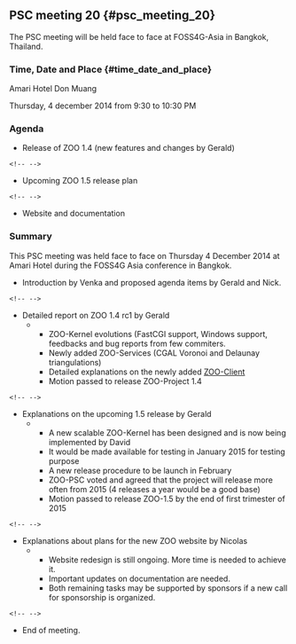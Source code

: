 ## PSC meeting 20 {#psc_meeting_20}

The PSC meeting will be held face to face at FOSS4G-Asia in Bangkok,
Thailand.

### Time, Date and Place {#time_date_and_place}

Amari Hotel Don Muang

Thursday, 4 december 2014 from 9:30 to 10:30 PM

### Agenda

-   Release of ZOO 1.4 (new features and changes by Gerald)

```{=html}
<!-- -->
```
-   Upcoming ZOO 1.5 release plan

```{=html}
<!-- -->
```
-   Website and documentation

### Summary

This PSC meeting was held face to face on Thursday 4 December 2014 at
Amari Hotel during the FOSS4G Asia conference in Bangkok.

-   Introduction by Venka and proposed agenda items by Gerald and Nick.

```{=html}
<!-- -->
```
-   Detailed report on ZOO 1.4 rc1 by Gerald
    -   -   ZOO-Kernel evolutions (FastCGI support, Windows support,
            feedbacks and bug reports from few commiters.
        -   Newly added ZOO-Services (CGAL Voronoi and Delaunay
            triangulations)
        -   Detailed explanations on the newly added
            [ZOO-Client](http://zoo-project.org/trac/browser/trunk/zoo-project/zoo-client)
        -   Motion passed to release ZOO-Project 1.4

```{=html}
<!-- -->
```
-   Explanations on the upcoming 1.5 release by Gerald
    -   -   A new scalable ZOO-Kernel has been designed and is now being
            implemented by David
        -   It would be made available for testing in January 2015 for
            testing purpose
        -   A new release procedure to be launch in February
        -   ZOO-PSC voted and agreed that the project will release more
            often from 2015 (4 releases a year would be a good base)
        -   Motion passed to release ZOO-1.5 by the end of first
            trimester of 2015

```{=html}
<!-- -->
```
-   Explanations about plans for the new ZOO website by Nicolas
    -   -   Website redesign is still ongoing. More time is needed to
            achieve it.
        -   Important updates on documentation are needed.
        -   Both remaining tasks may be supported by sponsors if a new
            call for sponsorship is organized.

```{=html}
<!-- -->
```
-   End of meeting.
